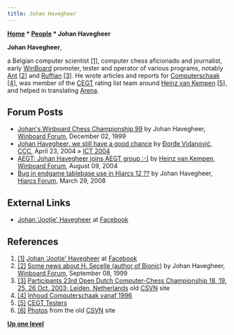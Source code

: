```yaml
---
title: Johan Havegheer
---
```

**[Home](Home "Home") \* [People](People "People") \* Johan Havegheer**


**Johan Havegheer**,  

a Belgian computer scientist <a id="cite-note-1" href="#cite-ref-1">[1]</a>, computer chess aficionado and journalist, early [WinBoard](WinBoard "WinBoard") promoter, tester and operator of various programs, notably [Ant](Ant "Ant") <a id="cite-note-2" href="#cite-ref-2">[2]</a> and [Ruffian](Ruffian "Ruffian") <a id="cite-note-3" href="#cite-ref-3">[3]</a>. He wrote articles and reports for [Computerschaak](Computerschaak "Computerschaak") <a id="cite-note-4" href="#cite-ref-4">[4]</a>, was member of the [CEGT](CEGT "CEGT") rating list team around [Heinz van Kempen](Heinz_van_Kempen "Heinz van Kempen") <a id="cite-note-5" href="#cite-ref-5">[5]</a>, and helped in translating [Arena](Arena "Arena"). 



## Forum Posts


* [Johan's Winboard Chess Championship 99](http://www.open-aurec.com/wbforum/viewtopic.php?f=18&t=30592) by Johan Havegheer, [Winboard Forum](Computer_Chess_Forums "Computer Chess Forums"), December 02, 1999
* [Johan Havegheer, we still have a good chance](https://www.stmintz.com/ccc/index.php?id=361329) by [Đorđe Vidanović](%C4%90or%C4%91e_Vidanovi%C4%87 "Đorđe Vidanović"), [CCC](CCC "CCC"), April 23, 2004 » [ICT 2004](ICT_2004 "ICT 2004")
* [AEGT: Johan Havegheer joins AEGT group :-)](http://www.open-aurec.com/wbforum/viewtopic.php?f=18&t=48527) by [Heinz van Kempen](Heinz_van_Kempen "Heinz van Kempen"), [Winboard Forum](Computer_Chess_Forums "Computer Chess Forums"), August 09, 2004
* [Bug in endgame tablebase use in Hiarcs 12 ??](http://hiarcs.net/forums/viewtopic.php?t=1114&sid=c0a8a8b1d6ce8bf78b4faae7f6fd00d2) by Johan Havegheer, [Hiarcs Forum](Computer_Chess_Forums "Computer Chess Forums"), March 29, 2008


## External Links


* [Johan 'Jootje' Havegheer](https://www.facebook.com/johan.havegheer) at [Facebook](https://en.wikipedia.org/wiki/Facebook)


## References


1. <a id="cite-ref-1" href="#cite-note-1">[1]</a> [Johan 'Jootje' Havegheer](https://www.facebook.com/johan.havegheer) at [Facebook](https://en.wikipedia.org/wiki/Facebook)
2. <a id="cite-ref-2" href="#cite-note-2">[2]</a> [Some news about H. Secelle (author of Bionic)](http://www.open-aurec.com/wbforum/viewtopic.php?f=18&t=30320) by Johan Havegheer, [Winboard Forum](Computer_Chess_Forums "Computer Chess Forums"), September 08, 1999
3. <a id="cite-ref-3" href="#cite-note-3">[3]</a> [Participants 23rd Open Dutch Computer-Chess Championship 18, 19, 25, 26 Oct. 2003; Leiden, Netherlands](http://old.csvn.nl/partic03.html) old [CSVN](CSVN "CSVN") site
4. <a id="cite-ref-4" href="#cite-note-4">[4]</a> [Inhoud Computerschaak vanaf 1996](http://old.csvn.nl/inhoud.html)
5. <a id="cite-ref-5" href="#cite-note-5">[5]</a> [CEGT Testers](http://www.husvankempen.de/nunn/testers/testers.html)
6. <a id="cite-ref-6" href="#cite-note-6">[6]</a> [Photos](http://old.csvn.nl/ict4tour.html) from the old [CSVN](CSVN "CSVN") site

**[Up one level](People "People")**







 
